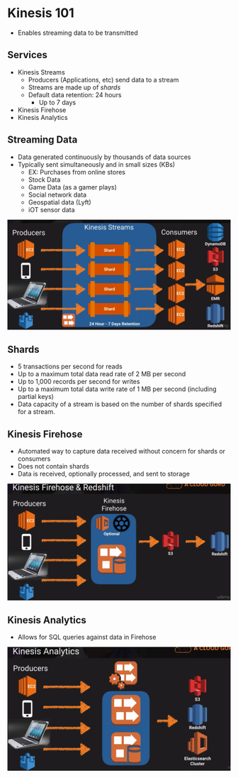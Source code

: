 # Kinesis 101

- Enables streaming data to be transmitted

## Services
- Kinesis Streams
  - Producers (Applications, etc) send data to a stream
  - Streams are made up of _shards_
  - Default data retention: 24 hours
    - Up to 7 days
- Kinesis Firehose
- Kinesis Analytics

## Streaming Data
- Data generated continuously by thousands of data sources
- Typically sent simultaneously and in small sizes (KBs)
  - EX: Purchases from online stores
  - Stock Data
  - Game Data (as a gamer plays)
  - Social network data
  - Geospatial data (Lyft)
  - iOT sensor data

![](images/2018-10-29-06-26-38.png)

## Shards
- 5 transactions per second for reads
- Up to a maximum total data read rate of 2 MB per second 
- Up to 1,000 records per second for writes
- Up to a maximum total data write rate of 1 MB per second (including partial keys)
- Data capacity of a stream is based on the number of shards specified for a stream. 

## Kinesis Firehose
- Automated way to capture data received without concern for shards or consumers
- Does not contain shards
- Data is received, optionally processed, and sent to storage

![](images/2018-10-30-06-37-47.png)

## Kinesis Analytics
- Allows for SQL queries against data in Firehose

![](images/2018-10-30-06-36-42.png)